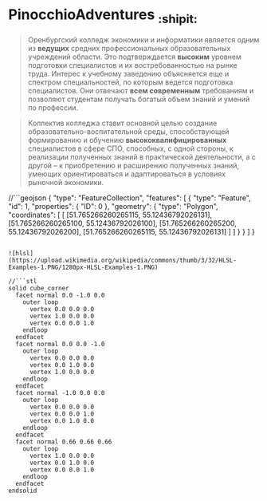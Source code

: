 # __PinocchioAdventures__ <sub> :shipit: </sub>
>   Оренбургский колледж экономики и информатики является одним из __ведущих__ средних профессиональных образовательных учреждений области. Это подтверждается __высоким__ уровнем подготовки специалистов и их востребованностью на рынке труда. Интерес к учебному заведению объясняется еще и спектром специальностей, по которым ведется подготовка специалистов. Они отвечают __всем современным__ требованиям и позволяют студентам получать богатый объем знаний и умений по профессии.

>   Коллектив колледжа ставит основной целью создание образовательно-воспитательной среды, способствующей формированию и обучению __высококвалифицированных__ специалистов в сфере СПО, способных, с одной стороны, к реализации полученных знаний в практической деятельности, а с другой – к приобретению и расширению полученных знаний, умеющих ориентироваться и адаптироваться в условиях рыночной экономики.

//```geojson
{
  "type": "FeatureCollection",
  "features": [
    {
      "type": "Feature",
      "id": 1,
      "properties": {
        "ID": 0
      },
      "geometry": {
        "type": "Polygon",
        "coordinates": [
          [
              [51.765266260265115, 55.12436792026131],
              [51.765266260265100, 55.12436792026100],
              [51.765266260265200, 55.12436792026200],
              [51.765266260265115, 55.12436792026131]
          ]
        ]
      }
    }
  ]
}
```

![hlsl](https://upload.wikimedia.org/wikipedia/commons/thumb/3/32/HLSL-Examples-1.PNG/1280px-HLSL-Examples-1.PNG)

//```stl
solid cube_corner
  facet normal 0.0 -1.0 0.0
    outer loop
      vertex 0.0 0.0 0.0
      vertex 1.0 0.0 0.0
      vertex 0.0 0.0 1.0
    endloop
  endfacet
  facet normal 0.0 0.0 -1.0
    outer loop
      vertex 0.0 0.0 0.0
      vertex 0.0 1.0 0.0
      vertex 1.0 0.0 0.0
    endloop
  endfacet
  facet normal -1.0 0.0 0.0
    outer loop
      vertex 0.0 0.0 0.0
      vertex 0.0 0.0 1.0
      vertex 0.0 1.0 0.0
    endloop
  endfacet
  facet normal 0.66 0.66 0.66
    outer loop
      vertex 1.0 0.0 0.0
      vertex 0.0 1.0 0.0
      vertex 0.0 0.0 1.0
    endloop
  endfacet
endsolid
```
